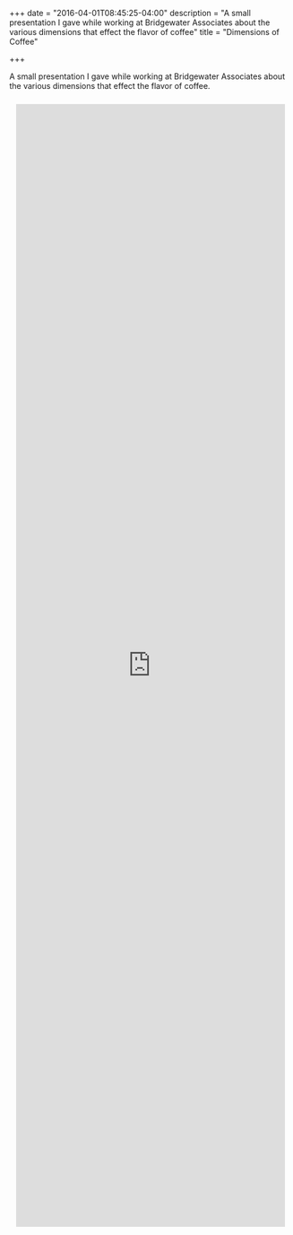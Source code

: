 +++
date = "2016-04-01T08:45:25-04:00"
description = "A small presentation I gave while working at Bridgewater Associates about the various dimensions that effect the flavor of coffee"
title = "Dimensions of Coffee"

+++

A small presentation I gave while working at Bridgewater Associates about the various dimensions that effect the flavor of coffee.

<div style="height: 50vh; width: 50vw; padding-bottom: 30px; padding-top: 10px; margin: auto;">

<iframe src="https://docs.google.com/presentation/d/e/2PACX-1vR-x8tWSKQyVUIe7UfWGgcoHMsOe-LbfJKExwhG2PP3djw18OR8xSuBsYIEtOVEun8oEHW3aUpVArua/embed?start=false&loop=false&delayms=3000" frameborder="0" width="100%" height="100%" allowfullscreen="true" mozallowfullscreen="true" webkitallowfullscreen="true"></iframe>
</div>